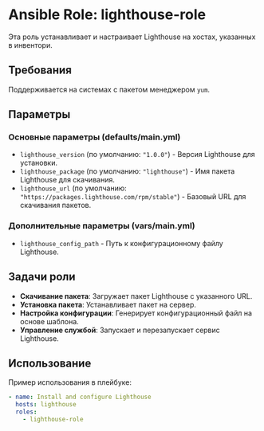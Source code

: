 # Ansible Role: lighthouse-role

Эта роль устанавливает и настраивает Lighthouse на хостах, указанных в инвентори.

## Требования

Поддерживается на системах с пакетом менеджером `yum`.

## Параметры

### Основные параметры (defaults/main.yml)

- `lighthouse_version` (по умолчанию: `"1.0.0"`) - Версия Lighthouse для установки.
- `lighthouse_package` (по умолчанию: `"lighthouse"`) - Имя пакета Lighthouse для скачивания.
- `lighthouse_url` (по умолчанию: `"https://packages.lighthouse.com/rpm/stable"`) - Базовый URL для скачивания пакетов.

### Дополнительные параметры (vars/main.yml)

- `lighthouse_config_path` - Путь к конфигурационному файлу Lighthouse.

## Задачи роли

- **Скачивание пакета**: Загружает пакет Lighthouse с указанного URL.
- **Установка пакета**: Устанавливает пакет на сервер.
- **Настройка конфигурации**: Генерирует конфигурационный файл на основе шаблона.
- **Управление службой**: Запускает и перезапускает сервис Lighthouse.

## Использование

Пример использования в плейбуке:

```yaml
- name: Install and configure Lighthouse
  hosts: lighthouse
  roles:
    - lighthouse-role
